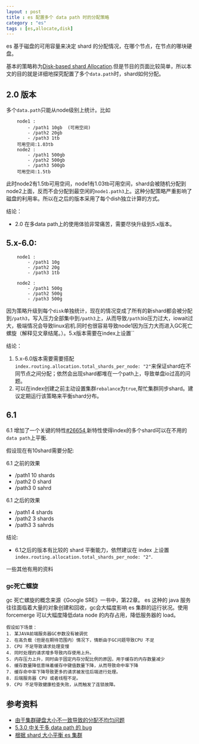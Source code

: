 ```yaml
---
layout : post
title : es 配置多个 data path 时的分配策略
category : "es"
tags : [es,allocate,disk]
---
```


es 基于磁盘的可用容量来决定 shard 的分配情况，在哪个节点，在节点的哪块硬盘。

基本的策略称为[Disk-based shard Allocation](https://www.elastic.co/guide/en/elasticsearch/reference/current/disk-allocator.html).但是节目的页面比较简单，所以本文的目的就是详细地探究配置了多个`data.path`时，shard如何分配。


## 2.0 版本

多个`data.path`只能从node级别上统计。比如

```
    node1 :
        - /path1 10gb  (可用空间)
        - /path2 20gb
        - /path3 1tb
    可用空间:1.03tb
    node2 :
        - /path1 500gb
        - /path2 500gb
        - /path3 500gb
    可用空间:1.5tb
```

此时node2有1.5tb可用空间，node1有1.03tb可用空间，shard会被随机分配到node2上面，反而不会分配到最空闲的`node1.path3`上。这种分配策略严重影响了磁盘的利用率。所以在之后的版本采用了每个dish独立计算的方式。

结论：
+ 2.0 在多data path上的使用体验非常痛苦，需要尽快升级到5.x版本。

## 5.x-6.0:


```
    node1 :
        - /path1 10g  
        - /path2 20g
        - /path3 1tb
    
    node2 :
        - /path1 500g
        - /path2 500g
        - /path3 500g
```

因为策略升级到每个`disk`单独统计，现在的情况变成了所有的新shard都会被分配到`/path3`，写入压力全部集中到`/path3`上，从而导致`/path3`io压力过大，iowait过大，极端情况会导致linux宕机.同时也很容易导致node1因为压力大而进入GC死亡螺旋（解释见文章结尾。）。5.x版本需要在index上设置``

结论：
1. 5.x-6.0版本需要需要搭配`index.routing.allocation.total_shards_per_node: "2"`来保证shard在不同节点之间分配；依然会出现shard都堆在一个path上，导致单盘io过高的问题。
2. 可以在index创建之前主动设置集群`rebalance`为`true`,帮忙集群同步shard。建议定期运行该策略来平衡shard分布。

## 6.1

6.1 增加了一个关键的特性[#26654](https://github.com/elastic/elasticsearch/pull/26654),新特性使得index的多个shard可以在不用的`data path`上平衡.

假设现在有10shard需要分配:

6.1 之前的效果

+ /path1 10 shards
+ /path2 0 shard
+ /path3 0 sahrd

6.1 之后的效果

+ /path1 4 shards
+ /path2 3 shards
+ /path3 3 sahrds

结论:

+ 6.1之后的版本有比较的 shard 平衡能力，依然建议在 index 上设置`index.routing.allocation.total_shards_per_node: "2"`.


一些其他有用的资料

### gc死亡螺旋
 
gc 死亡螺旋的概念来源《Google SRE》一书中，第22章。
es 这种的 java 服务往往面临着大量的对象创建和回收，gc会大幅度影响 es 集群的运行状况。使用 forcemerge 可以大幅度降低data node 的内存占用，降低服务器的 load。

```
假设如下场景：
1. 某JAVA前端服务器GC参数没有被调优
2. 在高负载（但是在期待范围内）情况下，情断由于GC问题导致CPU 不足
3. CPU 不足导致请求处理变慢
4. 同时处理的请求增多导致内存使用上升。
5. 内存压力上升，同时由于固定内存分配比例的原因，用于缓存的内存数量减少
6. 缓存数量降低意味着缓存中键值数量下降，从而导致命中率下降
7. 缓存命中率下降导致更多的请求被发往后端进行处理。
8. 后端服务器 CPU 或者线程不足。
9. CPU 不足导致健康检查失败，从而触发了连锁故障。
```

## 参考资料

+ [由于集群硬盘大小不一致导致的分配不均匀问题](
https://blog.csdn.net/cdpac/article/details/78623308)
+ [5.3.0 中关于多 data path 的 bug](https://www.elastic.co/blog/multi-data-path-bug-in-elasticsearch-5-3-0)
+ [根据 shard 大小平衡 es 集群](http://engineering.simplymeasured.com/dev-blog/2015/07/08/balancing-elasticsearch-cluster-by-shard-size.html)